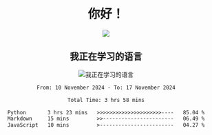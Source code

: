 <div align="center">
<h1>你好！</h1>
  
<a href="https://github.com/ikun0014">
    <img align="center" src="https://github-readme-stats-sigma-five.vercel.app/api?username=ikun0014&include_all_commits=true&show_icons=true&count_private=true&locale=cn&bg_color=0,EC6C6C,FFD479,FFFC79,73FA79,73FDFF,D783FF" />
  </a>
</div>

<div align="center">
<h2>我正在学习的语言</h2>
  
![我正在学习的语言](https://skillicons.dev/icons?i=python,nodejs,vue,html)

</div>

<div align="center">
<!--START_SECTION:waka-->

```txt
From: 10 November 2024 - To: 17 November 2024

Total Time: 3 hrs 58 mins

Python       3 hrs 23 mins   >>>>>>>>>>>>>>>>>>>>>----   85.04 %
Markdown     15 mins         >>-----------------------   06.49 %
JavaScript   10 mins         >------------------------   04.27 %
```

<!--END_SECTION:waka-->

</div>
